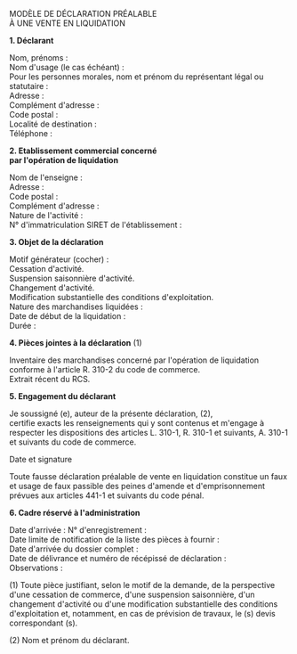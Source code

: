 MODÈLE DE DÉCLARATION PRÉALABLE\
À UNE VENTE EN LIQUIDATION

**1. Déclarant**

Nom, prénoms :\
Nom d'usage (le cas échéant) :\
Pour les personnes morales, nom et prénom du représentant légal ou statutaire :\
Adresse :\
Complément d'adresse :\
Code postal :\
Localité de destination :\
Téléphone :

**2. Etablissement commercial concerné\
par l'opération de liquidation**

Nom de l'enseigne :\
Adresse :\
Code postal :\
Complément d'adresse :\
Nature de l'activité :\
N° d'immatriculation SIRET de l'établissement :

**3. Objet de la déclaration**

Motif générateur (cocher) :\
Cessation d'activité.\
Suspension saisonnière d'activité.\
Changement d'activité.\
Modification substantielle des conditions d'exploitation.\
Nature des marchandises liquidées :\
Date de début de la liquidation :\
Durée :

**4. Pièces jointes à la déclaration** (1)

Inventaire des marchandises concerné par l'opération de liquidation conforme à l'article R. 310-2 du code de commerce.\
Extrait récent du RCS.

**5. Engagement du déclarant**

Je soussigné (e), auteur de la présente déclaration, (2),\
certifie exacts les renseignements qui y sont contenus et m'engage à respecter les dispositions des articles L. 310-1, R. 310-1 et suivants, A. 310-1 et suivants du code de commerce.

Date et signature

Toute fausse déclaration préalable de vente en liquidation constitue un faux et usage de faux passible des peines d'amende et d'emprisonnement prévues aux articles 441-1 et suivants du code pénal.

**6. Cadre réservé à l'administration**

Date d'arrivée : N° d'enregistrement :\
Date limite de notification de la liste des pièces à fournir :\
Date d'arrivée du dossier complet :\
Date de délivrance et numéro de récépissé de déclaration :\
Observations :

(1) Toute pièce justifiant, selon le motif de la demande, de la perspective d'une cessation de commerce, d'une suspension saisonnière, d'un changement d'activité ou d'une modification substantielle des conditions d'exploitation et, notamment, en cas de prévision de travaux, le (s) devis correspondant (s).

(2) Nom et prénom du déclarant.
